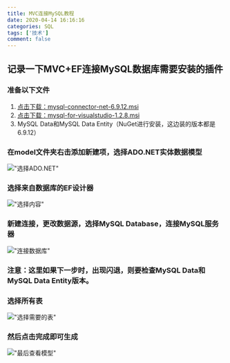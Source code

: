 ```yaml
---
title: MVC连接MySQL教程
date: 2020-04-14 16:16:16
categories: SQL
tags: ['技术']
comment: false
---
```

## 记录一下MVC+EF连接MySQL数据库需要安装的插件
<!-- more -->
### 准备以下文件
1. [点击下载：mysql-connector-net-6.9.12.msi](mysql-connector-net-6.9.12.msi "下载地址")
2. [点击下载：mysql-for-visualstudio-1.2.8.msi](mysql-for-visualstudio-1.2.8.msi "下载地址")
3. MySQL Data和MySQL Data Entity（NuGet进行安装，这边装的版本都是6.9.12）

### 在model文件夹右击添加新建项，选择ADO.NET实体数据模型
!["选择ADO.NET"](model.png)
### 选择来自数据库的EF设计器
!["选择内容"](from.png)
### 新建连接，更改数据源，选择MySQL Database，连接MySQL服务器
!["连接数据库"](database.png)
### 注意：这里如果下一步时，出现闪退，则要检查MySQL Data和MySQL Data Entity版本。
### 选择所有表
!["选择需要的表"](table.png)
### 然后点击完成即可生成
!["最后查看模型"](modelentity.png)